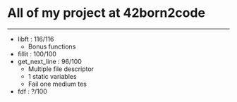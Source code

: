 All of my project at 42born2code
================================

--------------------------------


* libft : 116/116
	* Bonus functions
* fillit : 100/100
* get_next_line : 96/100
	* Multiple file descriptor
	* 1 static variables
	* Fail one medium tes
* fdf : ?/100
